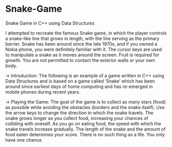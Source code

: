 # Snake-Game

Snake Game in C++ using Data Structures

I attempted to recreate the famous Snake game, in which the player controls a snake-like line that grows in length, with the line serving as the primary barrier.
Snake has been around since the late 1970s, and if you owned a Nokia phone, you were definitely familiar with it. The cursor keys are used to manipulate a snake as it moves around the screen. Fruit is required for growth. You are not permitted to contact the exterior walls or your own body.  


->	Introduction:
The following is an example of a game written in C++ using Data Structures and is based on a game called ‘Snake’ which has been around since earliest days of home computing and has re-emerged in mobile phones during recent years.


->	Playing the Game:
The goal of the game is to collect as many stars (food) as possible while avoiding the obstacles (borders and the snake itself). Use the arrow keys to change the direction in which the snake travels. The snake grows longer as you collect food, increasing your chances of colliding with oneself. As you go on eating food, the speed with which the snake travels increase gradually. The length of the snake and the amount of food eaten determines your score. There is no such thing as a life. You only have one chance.

